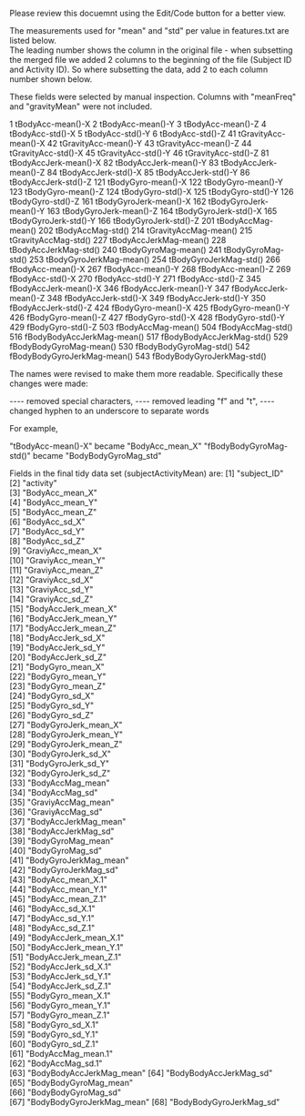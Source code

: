 Please review this docuemnt using the Edit/Code button for a better view.

The measurements used for "mean" and "std" per value in features.txt are listed below.  
The leading number shows the column in the original file - when subsetting the merged file we added 2 columns to the beginning of the file (Subject ID and Activity ID).  So where subsetting the data, add 2 to each column number shown below.

These fields were selected by manual inspection.  Columns with "meanFreq" and "gravityMean" were not included.

1 tBodyAcc-mean()-X
2 tBodyAcc-mean()-Y
3 tBodyAcc-mean()-Z 
4 tBodyAcc-std()-X 
5 tBodyAcc-std()-Y 
6 tBodyAcc-std()-Z 
41 tGravityAcc-mean()-X
42 tGravityAcc-mean()-Y
43 tGravityAcc-mean()-Z
44 tGravityAcc-std()-X
45 tGravityAcc-std()-Y
46 tGravityAcc-std()-Z
81 tBodyAccJerk-mean()-X
82 tBodyAccJerk-mean()-Y
83 tBodyAccJerk-mean()-Z
84 tBodyAccJerk-std()-X
85 tBodyAccJerk-std()-Y
86 tBodyAccJerk-std()-Z
121 tBodyGyro-mean()-X
122 tBodyGyro-mean()-Y
123 tBodyGyro-mean()-Z
124 tBodyGyro-std()-X
125 tBodyGyro-std()-Y
126 tBodyGyro-std()-Z
161 tBodyGyroJerk-mean()-X
162 tBodyGyroJerk-mean()-Y
163 tBodyGyroJerk-mean()-Z
164 tBodyGyroJerk-std()-X
165 tBodyGyroJerk-std()-Y
166 tBodyGyroJerk-std()-Z
201 tBodyAccMag-mean()
202 tBodyAccMag-std()
214 tGravityAccMag-mean()
215 tGravityAccMag-std()
227 tBodyAccJerkMag-mean()
228 tBodyAccJerkMag-std()
240 tBodyGyroMag-mean()
241 tBodyGyroMag-std()
253 tBodyGyroJerkMag-mean()
254 tBodyGyroJerkMag-std()
266 fBodyAcc-mean()-X
267 fBodyAcc-mean()-Y
268 fBodyAcc-mean()-Z
269 fBodyAcc-std()-X
270 fBodyAcc-std()-Y
271 fBodyAcc-std()-Z
345 fBodyAccJerk-mean()-X
346 fBodyAccJerk-mean()-Y
347 fBodyAccJerk-mean()-Z
348 fBodyAccJerk-std()-X
349 fBodyAccJerk-std()-Y
350 fBodyAccJerk-std()-Z
424 fBodyGyro-mean()-X
425 fBodyGyro-mean()-Y
426 fBodyGyro-mean()-Z
427 fBodyGyro-std()-X
428 fBodyGyro-std()-Y
429 fBodyGyro-std()-Z
503 fBodyAccMag-mean()
504 fBodyAccMag-std()
516 fBodyBodyAccJerkMag-mean()
517 fBodyBodyAccJerkMag-std()
529 fBodyBodyGyroMag-mean()
530 fBodyBodyGyroMag-std()
542 fBodyBodyGyroJerkMag-mean()
543 fBodyBodyGyroJerkMag-std()

The names were revised to make them more readable.  Specifically these changes were made:

 ----  removed special characters, 
 ----  removed leading "f" and "t",
 ----  changed hyphen to an underscore to separate words 

For example, 

"tBodyAcc-mean()-X" became "BodyAcc_mean_X"
"fBodyBodyGyroMag-std()" became "BodyBodyGyroMag_std"

Fields in the final tidy data set (subjectActivityMean) are:
 [1] "subject_ID"              
 [2] "activity"                
 [3] "BodyAcc_mean_X"          
 [4] "BodyAcc_mean_Y"          
 [5] "BodyAcc_mean_Z"          
 [6] "BodyAcc_sd_X"            
 [7] "BodyAcc_sd_Y"            
 [8] "BodyAcc_sd_Z"            
 [9] "GraviyAcc_mean_X"        
[10] "GraviyAcc_mean_Y"        
[11] "GraviyAcc_mean_Z"        
[12] "GraviyAcc_sd_X"          
[13] "GraviyAcc_sd_Y"          
[14] "GraviyAcc_sd_Z"          
[15] "BodyAccJerk_mean_X"      
[16] "BodyAccJerk_mean_Y"      
[17] "BodyAccJerk_mean_Z"      
[18] "BodyAccJerk_sd_X"        
[19] "BodyAccJerk_sd_Y"        
[20] "BodyAccJerk_sd_Z"        
[21] "BodyGyro_mean_X"         
[22] "BodyGyro_mean_Y"         
[23] "BodyGyro_mean_Z"         
[24] "BodyGyro_sd_X"           
[25] "BodyGyro_sd_Y"           
[26] "BodyGyro_sd_Z"           
[27] "BodyGyroJerk_mean_X"     
[28] "BodyGyroJerk_mean_Y"     
[29] "BodyGyroJerk_mean_Z"     
[30] "BodyGyroJerk_sd_X"       
[31] "BodyGyroJerk_sd_Y"       
[32] "BodyGyroJerk_sd_Z"       
[33] "BodyAccMag_mean"         
[34] "BodyAccMag_sd"           
[35] "GraviyAccMag_mean"       
[36] "GraviyAccMag_sd"         
[37] "BodyAccJerkMag_mean"     
[38] "BodyAccJerkMag_sd"       
[39] "BodyGyroMag_mean"        
[40] "BodyGyroMag_sd"          
[41] "BodyGyroJerkMag_mean"    
[42] "BodyGyroJerkMag_sd"      
[43] "BodyAcc_mean_X.1"        
[44] "BodyAcc_mean_Y.1"        
[45] "BodyAcc_mean_Z.1"        
[46] "BodyAcc_sd_X.1"          
[47] "BodyAcc_sd_Y.1"          
[48] "BodyAcc_sd_Z.1"          
[49] "BodyAccJerk_mean_X.1"    
[50] "BodyAccJerk_mean_Y.1"    
[51] "BodyAccJerk_mean_Z.1"    
[52] "BodyAccJerk_sd_X.1"      
[53] "BodyAccJerk_sd_Y.1"      
[54] "BodyAccJerk_sd_Z.1"      
[55] "BodyGyro_mean_X.1"       
[56] "BodyGyro_mean_Y.1"       
[57] "BodyGyro_mean_Z.1"       
[58] "BodyGyro_sd_X.1"         
[59] "BodyGyro_sd_Y.1"         
[60] "BodyGyro_sd_Z.1"         
[61] "BodyAccMag_mean.1"       
[62] "BodyAccMag_sd.1"         
[63] "BodyBodyAccJerkMag_mean" 
[64] "BodyBodyAccJerkMag_sd"   
[65] "BodyBodyGyroMag_mean"    
[66] "BodyBodyGyroMag_sd"      
[67] "BodyBodyGyroJerkMag_mean"
[68] "BodyBodyGyroJerkMag_sd" 




